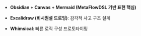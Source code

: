 - **Obsidian + Canvas + Mermaid (MetaFlowDSL 기반 표현 핵심)**
    
- **Excalidraw (비시퀀셜 드로잉)**: 감각적 사고 구조 설계
    
- **Whimsical**: 빠른 로직 구성 프로토타이핑
